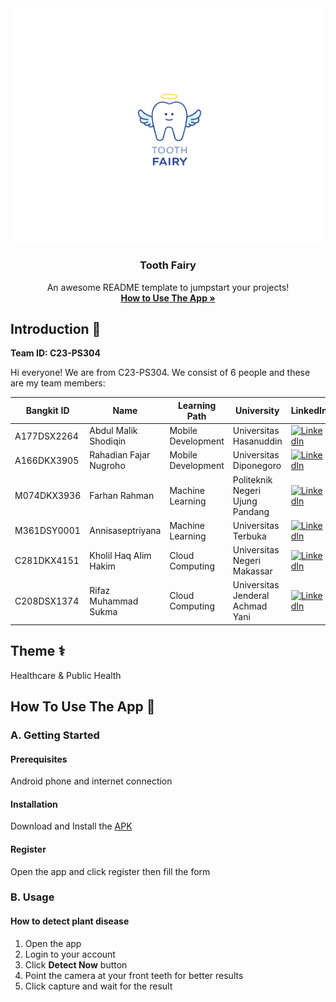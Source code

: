 <div align="center">
	<img src="example_logo-removebg-preview.png" width="500" />
	<h3 align="center">Tooth Fairy</h3>
	<p align="center">
		An awesome README template to jumpstart your projects!
		<br />
		<a href="#"><strong>How to Use The App »</strong></a>
	</p>
</div>

## Introduction 👋
**Team ID: C23-PS304**

Hi everyone! We are from C23-PS304. We consist of 6 people and these are my team members:

Bangkit ID|Name|Learning Path|University|LinkedIn
|--|--|--|--|--
|A177DSX2264|Abdul Malik Shodiqin|Mobile Development|Universitas Hasanuddin|[![LinkedIn](https://img.shields.io/badge/linkedin-%230077B5.svg?style=for-the-badge&logo=linkedin&logoColor=white)](https://www.linkedin.com/in/abdul-malik-shodiqin/)|
|A166DKX3905|Rahadian Fajar Nugroho|Mobile Development|Universitas Diponegoro|[![LinkedIn](https://img.shields.io/badge/linkedin-%230077B5.svg?style=for-the-badge&logo=linkedin&logoColor=white)](https://www.linkedin.com/in/rahadian-fajar-ba7b1b211/)|
|M074DKX3936|Farhan Rahman|Machine Learning|Politeknik Negeri Ujung Pandang|[![LinkedIn](https://img.shields.io/badge/linkedin-%230077B5.svg?style=for-the-badge&logo=linkedin&logoColor=white)](https://www.linkedin.com/in/farhan-rahman0601/)|
|M361DSY0001|Annisaseptriyana|Machine Learning|Universitas Terbuka|[![LinkedIn](https://img.shields.io/badge/linkedin-%230077B5.svg?style=for-the-badge&logo=linkedin&logoColor=white)](https://www.linkedin.com/in/annisaseptriyana/)|
|C281DKX4151|Kholil Haq Alim Hakim|Cloud Computing|Universitas Negeri Makassar|[![LinkedIn](https://img.shields.io/badge/linkedin-%230077B5.svg?style=for-the-badge&logo=linkedin&logoColor=white)](https://www.linkedin.com/in/kholil-haq-alim-hakim/)|
|C208DSX1374|Rifaz Muhammad Sukma|Cloud Computing|Universitas Jenderal Achmad Yani|[![LinkedIn](https://img.shields.io/badge/linkedin-%230077B5.svg?style=for-the-badge&logo=linkedin&logoColor=white)](https://www.linkedin.com/in/rifaz-muhammad-2351461a4/)|


## Theme ⚕️
Healthcare & Public Health

## How To Use The App 📱
### A. Getting Started
#### Prerequisites
Android phone and internet connection
#### Installation
Download and Install the [APK](https://www.youtube.com/watch?v=dQw4w9WgXcQ)
#### Register
Open the app and click register then fill the form

### B. Usage
#### How to detect plant disease
1. Open the app
2. Login to your account
3. Click **Detect Now** button
4. Point the camera at your front teeth for better results
5. Click capture and wait for the result
